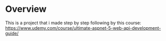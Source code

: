 # Overview
This is a project that i made step by step following by this course: https://www.udemy.com/course/ultimate-aspnet-5-web-api-development-guide/
